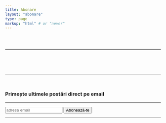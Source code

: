 ```yaml
---
title: Abonare
layout: "abonare"
type: page
markup: "html" # or "never"
---
```


<br>
<br>
<hr>
<br>
<br>
<br>
<hr>
<br>
<div class="rounded-2xl">
    <div class="mx-auto max-w-[1330px] ">
        <div class="max-w-screen-xl px-4 py-8 mx-auto flex items-center justify-center">
            <div class="border border-slate-200 p-24 rounded-md bg-white shadow-md ">
                <h3>Primește ultimele postări direct pe email</h3>
<hr>
                <form action="https://rssfeedpulse.com/campaign/1f877d59-5863-4707-9182-e83eec41a428/subscribe" method="get" class="flex mt-10 gap-4">
                    <input name="email" autocomplete="email" type="email" placeholder="adresa email" class="p-2 text-gray-700 w-full border border-slate-200" required>
                    <button class="button button--pink">
                        Abonează-te
                    </button>
                </form>
            </div>
<hr>
        </div>
    </div>
</div>
